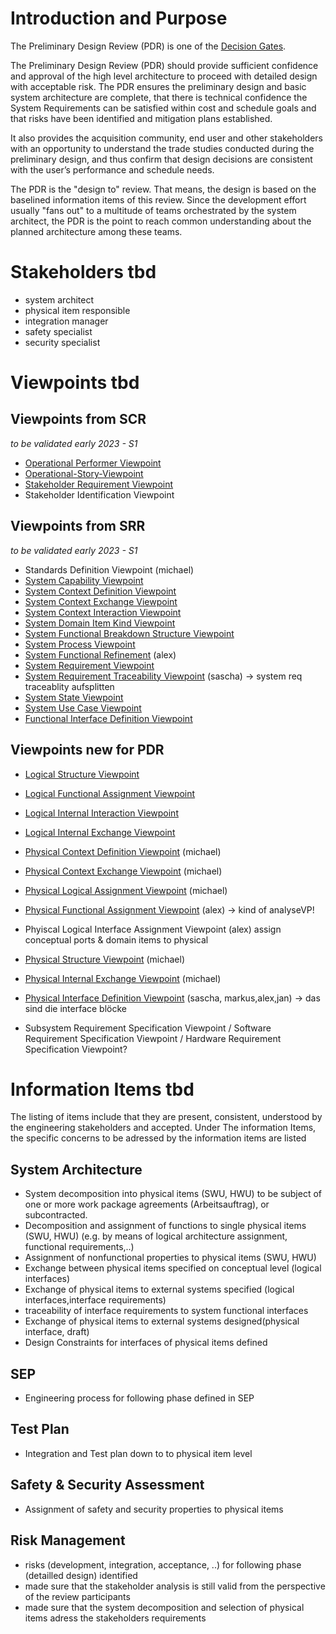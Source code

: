 # Introduction and Purpose

The Preliminary Design Review (PDR) is one of the [Decision Gates](decisiongates.md).

The Preliminary Design Review (PDR) should provide sufficient confidence and approval of the high level architecture to proceed with detailed design with acceptable risk. The PDR ensures the preliminary design and basic system architecture are complete, that there is technical confidence the System Requirements can be satisfied within cost and schedule goals and that risks have been identified and mitigation plans established.

It also provides the acquisition community, end user and other stakeholders with an opportunity to understand the trade studies conducted during the preliminary design, and thus confirm that design decisions are consistent with the user’s performance and schedule needs.

The PDR is the "design to" review. That means, the design is based on the baselined information items of this review. Since the development effort usually "fans out" to a multitude of teams orchestrated by the system architect, the PDR is the point to reach common understanding about the planned architecture among these teams.

# Stakeholders tbd
 * system architect
 * physical item responsible
 * integration manager
 * safety specialist
 * security specialist

# Viewpoints tbd
## Viewpoints from SCR

*to be validated early 2023 - S1*
 * [Operational Performer Viewpoint](../viewpoints/Operational-Performer-Viewpoint.md)
 * [Operational-Story-Viewpoint](../viewpoints/Operational-Story-Viewpoint.md)
 * [Stakeholder Requirement Viewpoint](../viewpoints/Stakeholder-Requirement-Viewpoint.md)
 * Stakeholder Identification Viewpoint

## Viewpoints from SRR

*to be validated early 2023 - S1*
 * Standards Definition Viewpoint (michael)
 * [System Capability Viewpoint](../viewpoints/System-Capability-Viewpoint.md)
 * [System Context Definition Viewpoint](../viewpoints/System-Context-Definition-Viewpoint.md)
 * [System Context Exchange Viewpoint](../viewpoints/System-Context-Exchange-Viewpoint.md)
 * [System Context Interaction Viewpoint](../viewpoints/System-Context-Interaction-Viewpoint.md)
 * [System Domain Item Kind Viewpoint](../viewpoints/System-Domain-Item-Kind-Viewpoint.md)
 * [System Functional Breakdown Structure Viewpoint](../viewpoints/System-Functional-Breakdown-Structure-Viewpoint.md)
 * [System Process Viewpoint](../viewpoints/System-Process-Viewpoint.md)
 * [System Functional Refinement](../viewpoints/System-Functional-Refinement-Viewpoint.md) (alex)
 * [System Requirement Viewpoint](../viewpoints/System-Requirement-Viewpoint.md)
 * [System Requirement Traceability Viewpoint](../viewpoints/System-Requirement-Traceability-Viewpoint.md) (sascha) -> system req traceablity aufsplitten
 * [System State Viewpoint](../viewpoints/System-State-Viewpoint.md)
 * [System Use Case Viewpoint](../viewpoints/System-Use-Case-Viewpoint.md)
 * [Functional Interface Definition Viewpoint](../viewpoints/Functional-Interface-Definition-Viewpoint.md)
 
 ## Viewpoints new for PDR
 * [Logical Structure Viewpoint](../viewpoints/Logical-Structure-Viewpoint.md)
 * [Logical Functional Assignment Viewpoint](../viewpoints/Logical-Functional-Assignment-Viewpoint.md)
 * [Logical Internal Interaction Viewpoint](../viewpoints/Logical-Internal-Interaction-Viewpoint.md)
 * [Logical Internal Exchange Viewpoint](../viewpoints/Logical-Internal-Exchange-Viewpoint.md)
 * [Physical Context Definition Viewpoint](../viewpoints/Physical-Context-Definition-Viewpoint.md) (michael)
 * [Physical Context Exchange Viewpoint](../viewpoints/Physical-Context-Exchange-Viewpoint.md) (michael)
 * [Physical Logical Assignment Viewpoint](../viewpoints/Physical-Logical-Assignment-Viewpoint.md) (michael)
 * [Physical Functional Assignment Viewpoint](../viewpoints/Physical-Functional-Assignment-Viewpoint.md) (alex) -> kind of analyseVP!
 
 * Phyiscal Logical Interface Assignment Viewpoint (alex) assign conceptual ports & domain items to physical 
 * [Physical Structure Viewpoint](../viewpoints/Physical-Structure-Viewpoint.md) (michael)
 * [Physical Internal Exchange Viewpoint](../viewpoints/Physical-Internal-Exchange-Viewpoint.md) (michael)
 * [Physical Interface Definition Viewpoint](../viewpoints/Physical-Interface-Definition-Viewpoint.md) (sascha, markus,alex,jan) -> das sind die interface blöcke
 * Subsystem Requirement Specification Viewpoint / Software Requirement Specification Viewpoint / Hardware Requirement Specification Viewpoint?

# Information Items tbd

The listing of items include that they are present, consistent, understood by the engineering stakeholders and accepted.
Under The information Items, the specific concerns to be adressed by the information items are listed

## System Architecture
 * System decomposition into physical items (SWU, HWU) to be subject of one or more work package agreements (Arbeitsauftrag), or subcontracted.
 * Decomposition and assignment of functions to single physical items (SWU, HWU) (e.g. by means of logical architecture assignment, functional requirements,..)
 * Assignment of nonfunctional properties to physical items (SWU, HWU)
 * Exchange between physical items specified on conceptual level (logical interfaces)
 * Exchange of physical items to external systems specified (logical interfaces,interface requirements)
 * traceability of interface requirements to system functional interfaces
 * Exchange of physical items to external systems designed(physical interface, draft)
 * Design Constraints for interfaces of physical items defined

## SEP
 * Engineering process for following phase defined in SEP

## Test Plan
 * Integration and Test plan down to to physical item level

## Safety & Security Assessment
 * Assignment of safety and security properties to physical items

## Risk Management
 * risks (development, integration, acceptance, ..) for following phase (detailled design) identified
 * made sure that the stakeholder analysis is still valid from the perspective of the review participants
 * made sure that the system decomposition and selection of physical items adress the stakeholders requirements    
